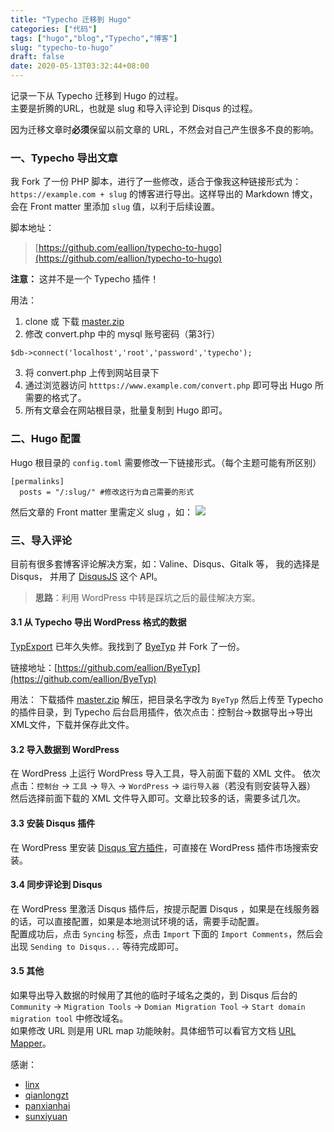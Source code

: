 ```yaml
---
title: "Typecho 迁移到 Hugo"
categories: ["代码"]
tags: ["hugo","blog","Typecho","博客"]
slug: "typecho-to-hugo"
draft: false
date: 2020-05-13T03:32:44+08:00
---
```


记录一下从 Typecho 迁移到 Hugo 的过程。  
主要是折腾的URL，也就是 slug 和导入评论到 Disqus 的过程。

因为迁移文章时**必须**保留以前文章的 URL，不然会对自己产生很多不良的影响。

### 一、Typecho 导出文章

我 Fork 了一份 PHP 脚本，进行了一些修改，适合于像我这种链接形式为： `https://example.com + slug` 的博客进行导出。这样导出的 Markdown 博文，会在 Front matter 里添加 `slug` 值，以利于后续设置。

脚本地址：
> [https://github.com/eallion/typecho-to-hugo](https://github.com/eallion/typecho-to-hugo)

**注意：** 这并不是一个 Typecho 插件！

用法：
1. clone 或 下载 [master.zip](https://github.com/eallion/typecho-to-hugo/archive/master.zip)
2. 修改 convert.php 中的 mysql 账号密码（第3行）
```
$db->connect('localhost','root','password','typecho');
```
3. 将 convert.php 上传到网站目录下
4. 通过浏览器访问 `htttps://www.example.com/convert.php` 即可导出 Hugo 所需要的格式了。
5. 所有文章会在网站根目录，批量复制到 Hugo 即可。

### 二、Hugo 配置

Hugo 根目录的 `config.toml` 需要修改一下链接形式。（每个主题可能有所区别）
```
[permalinks]
  posts = "/:slug/" #修改这行为自己需要的形式
```
然后文章的 Front matter 里需定义 slug ，如：
![](https://cdn.jsdelivr.net/gh/eallion/statics@public/images/2020/05/typechotohugo.png)

### 三、导入评论

目前有很多套博客评论解决方案，如：Valine、Disqus、Gitalk 等，
我的选择是 Disqus， 并用了 [DisqusJS](https://github.com/SukkaW/DisqusJS) 这个 API。

> **思路**：利用 WordPress 中转是踩坑之后的最佳解决方案。


#### 3.1 从 Typecho 导出 WordPress 格式的数据

[TypExport](https://www.bilibili.com/video/BV1xC4y1W7qd) 已年久失修。我找到了 [ByeTyp](https://github.com/sunxiyuan/ByeTyp) 并 Fork 了一份。

链接地址：[https://github.com/eallion/ByeTyp](https://github.com/eallion/ByeTyp)

用法：
下载插件 [master.zip](https://github.com/eallion/ByeTyp/archive/master.zip) 解压，把目录名字改为 `ByeTyp` 然后上传至 Typecho 的插件目录，到 Typecho 后台启用插件，依次点击：控制台->数据导出->导出XML文件，下载并保存此文件。

#### 3.2 导入数据到 WordPress 

在 WordPress 上运行 WordPress 导入工具，导入前面下载的 XML 文件。
依次点击：`控制台` -> `工具` -> `导入` -> `WordPress` -> `运行导入器`（若没有则安装导入器）
然后选择前面下载的 XML 文件导入即可。文章比较多的话，需要多试几次。

#### 3.3 安装 Disqus 插件

在 WordPress 里安装 [Disqus 官方插件](https://WordPress.org/plugins/disqus-comment-system/)，可直接在 WordPress 插件市场搜索安装。

#### 3.4 同步评论到 Disqus

在 WordPress 里激活 Disqus 插件后，按提示配置 Disqus ，如果是在线服务器的话，可以直接配置，如果是本地测试环境的话，需要手动配置。  
配置成功后，点击 `Syncing` 标签，点击 `Import` 下面的 `Import Comments`，然后会出现 `Sending to Disqus...` 等待完成即可。

#### 3.5 其他

如果导出导入数据的时候用了其他的临时子域名之类的，到 Disqus 后台的 `Community` -> `Migration Tools` -> `Domian Migration Tool` -> `Start domain migration tool` 中修改域名。  
如果修改 URL 则是用 URL map 功能映射。具体细节可以看官方文档 [URL Mapper](https://help.disqus.com/en/articles/1717129-url-mapper)。

感谢：
- [linx](https://llinx.me/post/typecho%E8%BF%81%E7%A7%BB%E5%88%B0hugo/)
- [qianlongzt](https://github.com/qianlongzt/typecho-to-hugo)
- [panxianhai](https://github.com/panxianhai/TypExport)
- [sunxiyuan](https://github.com/sunxiyuan/ByeTyp)
